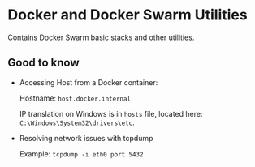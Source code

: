 # Docker and Docker Swarm Utilities

Contains Docker Swarm basic stacks and other utilities.

## Good to know

- Accessing Host from a Docker container:
    
    Hostname: `host.docker.internal`
    
    IP translation on Windows is in `hosts` file, located here: `C:\Windows\System32\drivers\etc`.
    
- Resolving network issues with tcpdump

    Example: `tcpdump -i eth0 port 5432`